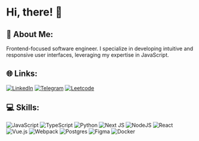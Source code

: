 # Hi, there! 👋

## 💫  About Me:
Frontend-focused software engineer. I specialize in developing intuitive and responsive user interfaces, leveraging my expertise in JavaScript.


## 🌐  Links:
<!-- [![Facebook](https://img.shields.io/badge/Facebook-%231877F2.svg?logo=Facebook&logoColor=white)](https://facebook.com/rooohaa) [![Instagram](https://img.shields.io/badge/Instagram-%23E4405F.svg?logo=Instagram&logoColor=white)](https://instagram.com/rooohaa) [![LinkedIn](https://img.shields.io/badge/LinkedIn-%230077B5.svg?logo=linkedin&logoColor=white)](https://linkedin.com/in/rooohaa)  -->

[![LinkedIn](https://img.shields.io/badge/LinkedIn-%230077B5.svg?logo=linkedin&logoColor=white)](https://linkedin.com/in/rooohaa) [![Telegram](https://img.shields.io/badge/Telegram-2CA5E0?logo=telegram&logoColor=white)](https://t.me/rooohaa/)  [![Leetcode](https://img.shields.io/badge/-LeetCode-FFA116?logo=LeetCode&logoColor=black)](https://leetcode.com/rakhatdev/)


## 💻  Skills:
![JavaScript](https://img.shields.io/badge/javascript-%23323330.svg?style=for-the-badge&logo=javascript&logoColor=%23F7DF1E) ![TypeScript](https://img.shields.io/badge/typescript-%23007ACC.svg?style=for-the-badge&logo=typescript&logoColor=white) ![Python](https://img.shields.io/badge/python-3670A0?style=for-the-badge&logo=python&logoColor=ffdd54) ![Next JS](https://img.shields.io/badge/Next-black?style=for-the-badge&logo=next.js&logoColor=white) ![NodeJS](https://img.shields.io/badge/node.js-6DA55F?style=for-the-badge&logo=node.js&logoColor=white) ![React](https://img.shields.io/badge/react-%2320232a.svg?style=for-the-badge&logo=react&logoColor=%2361DAFB) ![Vue.js](https://img.shields.io/badge/vuejs-%2335495e.svg?style=for-the-badge&logo=vuedotjs&logoColor=%234FC08D) ![Webpack](https://img.shields.io/badge/webpack-%238DD6F9.svg?style=for-the-badge&logo=webpack&logoColor=black) ![Postgres](https://img.shields.io/badge/postgres-%23316192.svg?style=for-the-badge&logo=postgresql&logoColor=white) 	![Figma](https://img.shields.io/badge/figma-%23F24E1E.svg?style=for-the-badge&logo=figma&logoColor=white) ![Docker](https://img.shields.io/badge/docker-%230db7ed.svg?style=for-the-badge&logo=docker&logoColor=white)
